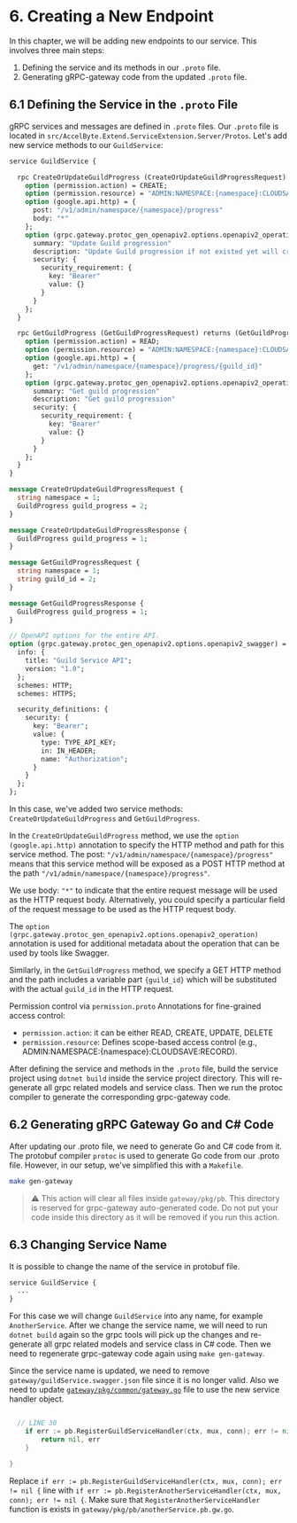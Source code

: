 # 6. Creating a New Endpoint

In this chapter, we will be adding new endpoints to our service. This involves three main steps:

1. Defining the service and its methods in our `.proto` file.
2. Generating gRPC-gateway code from the updated `.proto` file.

## 6.1 Defining the Service in the `.proto` File

gRPC services and messages are defined in `.proto` files. Our `.proto` file is located in `src/AccelByte.Extend.ServiceExtension.Server/Protos`. Let's add new service methods to our `GuildService`:

```protobuf
service GuildService {

  rpc CreateOrUpdateGuildProgress (CreateOrUpdateGuildProgressRequest) returns (CreateOrUpdateGuildProgressResponse) {
    option (permission.action) = CREATE;
    option (permission.resource) = "ADMIN:NAMESPACE:{namespace}:CLOUDSAVE:RECORD";
    option (google.api.http) = {
      post: "/v1/admin/namespace/{namespace}/progress"
      body: "*"
    };
    option (grpc.gateway.protoc_gen_openapiv2.options.openapiv2_operation) = {
      summary: "Update Guild progression"
      description: "Update Guild progression if not existed yet will create a new one"
      security: {
        security_requirement: {
          key: "Bearer"
          value: {}
        }
      }
    };
  }

  rpc GetGuildProgress (GetGuildProgressRequest) returns (GetGuildProgressResponse) {
    option (permission.action) = READ;
    option (permission.resource) = "ADMIN:NAMESPACE:{namespace}:CLOUDSAVE:RECORD";
    option (google.api.http) = {
      get: "/v1/admin/namespace/{namespace}/progress/{guild_id}"
    };
    option (grpc.gateway.protoc_gen_openapiv2.options.openapiv2_operation) = {
      summary: "Get guild progression"
      description: "Get guild progression"
      security: {
        security_requirement: {
          key: "Bearer"
          value: {}
        }
      }
    };
  }
}

message CreateOrUpdateGuildProgressRequest {
  string namespace = 1;
  GuildProgress guild_progress = 2;
}

message CreateOrUpdateGuildProgressResponse {
  GuildProgress guild_progress = 1;
}

message GetGuildProgressRequest {
  string namespace = 1;
  string guild_id = 2;
}

message GetGuildProgressResponse {
  GuildProgress guild_progress = 1;
}

// OpenAPI options for the entire API.
option (grpc.gateway.protoc_gen_openapiv2.options.openapiv2_swagger) = {
  info: {
    title: "Guild Service API";
    version: "1.0";
  };
  schemes: HTTP;
  schemes: HTTPS;

  security_definitions: {
    security: {
      key: "Bearer";
      value: {
        type: TYPE_API_KEY;
        in: IN_HEADER;
        name: "Authorization";
      }
    }
  };
};
```

In this case, we've added two service methods: `CreateOrUpdateGuildProgress` and `GetGuildProgress`.

In the `CreateOrUpdateGuildProgress` method, we use the `option (google.api.http)` annotation to specify the HTTP method and path for this service method. The post: `"/v1/admin/namespace/{namespace}/progress"` means that this service method will be exposed as a POST HTTP method at the path `"/v1/admin/namespace/{namespace}/progress"`.

We use body: `"*"` to indicate that the entire request message will be used as the HTTP request body. Alternatively, you could specify a particular field of the request message to be used as the HTTP request body.

The `option (grpc.gateway.protoc_gen_openapiv2.options.openapiv2_operation)` annotation is used for additional metadata about the operation that can be used by tools like Swagger.

Similarly, in the `GetGuildProgress` method, we specify a GET HTTP method and the path includes a variable part `{guild_id}` which will be substituted with the actual `guild_id` in the HTTP request.

Permission control via `permission.proto`
  Annotations for fine-grained access control:

- `permission.action`: it can be either READ, CREATE, UPDATE, DELETE
- `permission.resource`: Defines scope-based access control (e.g., ADMIN:NAMESPACE:{namespace}:CLOUDSAVE:RECORD).

After defining the service and methods in the `.proto` file, build the service project using `dotnet build` inside the service project directory. This will re-generate all grpc related models and service class. Then we run the protoc compiler to generate the corresponding grpc-gateway code.

## 6.2 Generating gRPC Gateway Go and C# Code

After updating our .proto file, we need to generate Go and C# code from it.
The protobuf compiler `protoc` is used to generate Go code from our .proto file. 
However, in our setup, we've simplified this with a `Makefile`.

```bash
make gen-gateway
```

> :warning: This action will clear all files inside `gateway/pkg/pb`. This directory is reserved for grpc-gateway auto-generated code. Do not put your code inside this directory as it will be removed if you run this action.

## 6.3 Changing Service Name

It is possible to change the name of the service in protobuf file.
```protobuf
service GuildService {
  ...
}
```
For this case we will change `GuildService` into any name, for example `AnotherService`. After we change the service name, we will need to run `dotnet build` again so the grpc tools will pick up the changes and re-generate all grpc related models and service class in C# code. Then we need to regenerate grpc-gateway code again using `make gen-gateway`.

Since the service name is updated, we need to remove `gateway/guildService.swagger.json` file since it is no longer valid. Also we need to update [`gateway/pkg/common/gateway.go`](../gateway/pkg/common/gateway.go) file to use the new service handler object.
```go

  // LINE 30
	if err := pb.RegisterGuildServiceHandler(ctx, mux, conn); err != nil {
		return nil, err
	}

}
```
Replace `if err := pb.RegisterGuildServiceHandler(ctx, mux, conn); err != nil {` line with `if err := pb.RegisterAnotherServiceHandler(ctx, mux, conn); err != nil {`. Make sure that `RegisterAnotherServiceHandler` function is exists in `gateway/pkg/pb/anotherService.pb.gw.go`.